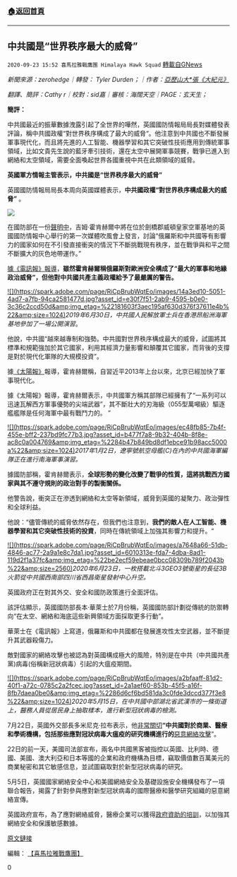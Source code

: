 ###  [:house:返回首頁](https://github.com/ourhimalayas/txt)
---

## 中共國是“世界秩序最大的威脅”
`2020-09-23 15:52 喜馬拉雅戰鷹團 Himalaya Hawk Squad` [轉載自GNews](https://gnews.org/zh-hant/380562/)

*新聞來源：zerohedge｜轉發： Tyler Durden；｜作者：[亞歷山大\*張《大紀元》](https://www.theepochtimes.com/china-poses-the-greatest-threat-to-world-order-uk-military-intelligence-chief_3498059.html)*

*翻譯、簡評：Cathy r｜校對：sid嘉｜審核：海闊天空｜PAGE：玄天生；*

**簡評：**

中共國最近的振華數據洩露引起了全世界的嘩然，英國國防情報局局長對媒體發表評論，稱中共國政權“對世界秩序構成了最大的威脅“。他注意到中共國也不斷發展軍事現代化，而且將先進的人工智能、機器學習和其它突破性技術應用到傳統軍事領域，比如文貴先生說的藍牙牽引技術，還在太空中展開軍事競賽，戰爭已進入到網絡和太空領域，需要全面喚起世界各國重視中共在此類領域的威脅。

**英國軍方情報主管表示，中共國是“世界秩序最大的威脅”**

英國國防情報局局長本周向英國媒體表示，**中共國政權“對世界秩序構成最大的威脅”** 。

![](https://spark.adobe.com/page/RiCpBrubWqtEo/images/ac8c40e8-2337-477e-bac2-30ed03eff1bb.jpg?asset_id=2763a5ec-ad26-4815-b59a-6851fc764a43&amp;img_etag=%22199f08d5a6c0e2e38d460737ada36f8b%22&amp;size=1024)

在國防部在一份[聲明中](https://www.gov.uk/government/news/chief-of-defence-intelligence-comments-on-threats-the-uk-will-face-in-coming-decades)，吉姆·霍肯赫爾中將在位於劍橋郡威頓皇家空軍基地的英國國防情報中心舉行的第一次媒體吹風會上發言，討論“俄羅斯和中共國等有影響力的國家如何在不引發直接衝突的情況下不斷挑戰現有秩序，並在戰爭與和平之間不斷擴大的灰色地帶運作。”

[據《電訊報》報導](https://www.telegraph.co.uk/news/2020/09/13/russia-has-nuclear-powered-cruise-missile-could-circle-globe/)，**雖然霍肯赫爾稱俄羅斯對歐洲安全構成了“最大的軍事和地緣政治威脅”，但他對中共國共產主義政權給予了最嚴厲的警告。**

[!\[\](https://spark.adobe.com/page/RiCpBrubWqtEo/images/14a3ed10-5051-4ad7-a7fb-94ca2581477d.jpg?asset_id=e30f7f51-2ab9-4595-b0e0-3c36c2ccd50d&amp;img_etag=%22181603f3aec195af630d376f37611e4b%22&amp;size=1024)](https://spark.adobe.com/page/RiCpBrubWqtEo/images/14a3ed10-5051-4ad7-a7fb-94ca2581477d.jpg?asset_id=e30f7f51-2ab9-4595-b0e0-3c36c2ccd50d&amp;img_etag=%22181603f3aec195af630d376f37611e4b%22&amp;size=1024)*2019年6月30日，中共國人民解放軍士兵在香港昂船洲海軍基地參加了一場公開演習*。

他說，中共國“越來越專制和強勢。中共國對世界秩序構成最大的威脅，試圖將其標準和規範強加於其它國家，利用其經濟力量影響和顛覆其它國家，而背後的支撐是對於現代化軍隊的大規模投資”。

據[《太陽報》](https://www.thesun.co.uk/news/12653434/china-poses-the-greatest-threat-to-world-order/)報導，霍肯赫爾稱，自習近平2013年上台以來，北京已經加快了軍事現代化。

據《太陽報》報導，霍肯赫爾表示，中共國軍方稱其部隊已經擁有了“一系列可以迅速瓦解西方軍事優勢的尖端武器”，其不斷壯大的刃海級（055型萬噸級）驅逐艦艦隊是任何海軍中最有戰鬥力的。 ”

[!\[\](https://spark.adobe.com/page/RiCpBrubWqtEo/images/ec48fb85-7b4f-455e-bff2-237bd9fc77b3.jpg?asset_id=b477f7a8-9b32-404b-8f8e-ac8c0a004769&amp;img_etag=%2284b47b849bd8df1ebce91b98acc5000a%22&amp;size=1024)](https://spark.adobe.com/page/RiCpBrubWqtEo/images/ec48fb85-7b4f-455e-bff2-237bd9fc77b3.jpg?asset_id=b477f7a8-9b32-404b-8f8e-ac8c0a004769&amp;img_etag=%2284b47b849bd8df1ebce91b98acc5000a%22&amp;size=1024)*2017年1月2日，遼寧號航空母艦(C)在內的中共國海軍編隊正在進行南海軍事演習。*

據國防部稱，霍肯赫爾表示，**全球形勢的變化改變了戰爭的性質，這將挑戰西方國家與其不遵守規則的政治對手的製衡關係。**

他警告說，衝突正在滲透到網絡和太空等新領域，威脅到英國的凝聚力、政治彈性和全球利益。

他說：“儘管傳統的威脅依然存在，但我們也注意到，**我們的敵人在人工智能、機器學習和其它突破性技術的投資**，同時在傳統領域上加強其影響力和提升。“

[!\[\](https://spark.adobe.com/page/RiCpBrubWqtEo/images/a7648a66-51db-4846-ac77-2a9a1e8c7da1.jpg?asset_id=6010313e-fda7-4dba-8ad1-119d2f1a37fc&amp;img_etag=%22be2ecf59ebeae0bcc08309b789f2043b%22&amp;size=2560)](https://spark.adobe.com/page/RiCpBrubWqtEo/images/a7648a66-51db-4846-ac77-2a9a1e8c7da1.jpg?asset_id=6010313e-fda7-4dba-8ad1-119d2f1a37fc&amp;img_etag=%22be2ecf59ebeae0bcc08309b789f2043b%22&amp;size=1024)*2020年6月23日，一枚搭載北斗3GEO3號衛星的長征3B火箭從中共國西南部四川省西昌衛星發射中心升空。*

英國政府正在對其外交、安全和國防政策進行全面評估。

該評估顯示，英國國防部長本·華萊士於7月份稱，英國國防部計劃從傳統的防禦轉向“在太空、網絡和海底這些新興領域方面採取更多行動”。

華萊士在《電訊報》上寫道，俄羅斯和中共國都在發展進攻性太空武器，並不斷提升其武器殺傷力。

敵對國家的網絡攻擊也被認為對英國構成極大的風險，特別是在中共（中共國共產黨)病毒(俗稱新冠狀病毒）引起的大瘟疫期間。

[!\[\](https://spark.adobe.com/page/RiCpBrubWqtEo/images/a2bfaaff-81d2-40f1-a72c-0785c2a2fcec.jpg?asset_id=2a1aef60-853b-45f5-a16f-8fb7daea0be0&amp;img_etag=%2286d6cf6bd581da3c0fde3dccd377f3e8%22&amp;size=1024)](https://spark.adobe.com/page/RiCpBrubWqtEo/images/a2bfaaff-81d2-40f1-a72c-0785c2a2fcec.jpg?asset_id=2a1aef60-853b-45f5-a16f-8fb7daea0be0&amp;img_etag=%2286d6cf6bd581da3c0fde3dccd377f3e8%22&amp;size=1024)*2020年5月15日，在中共國中部湖北省武漢市的一條街道上，醫務人員從居民身上抽取樣本，進行新型冠狀病毒的檢測。*

7月22日，英國外交部長多米尼克·拉布表示，他[非常關切](https://www.theepochtimes.com/uk-deeply-concerned-by-evidence-of-chinese-hacking-foreign-secretary_3434337.html)**“中共國對於商業、醫療和學術機構，包括那些應對冠狀病毒大瘟疫的研究機構進行的**[惡意網絡攻擊](https://www.theepochtimes.com/t-cyber-attacks)”。

22日的前一天，美國司法部宣布，兩名中共國黑客被指控以英國、比利時、德國、美國、澳大利亞和日本等國的企業和政府機構為目標，竊取價值數百萬美元的商業秘密和其它敏感信息，並試圖竊取對於新型冠狀病毒的研究。

5月5日，英國國家網絡安全中心和美國網絡安全及基礎設施安全機構發布了一項聯合報告，揭露了針對參與應對新型冠狀病毒的國際醫療和醫學研究組織的惡意網絡宣傳。

英國政府宣布，為了應對網絡威脅，醫療企業可以獲得[政府資助的培訓](https://www.theepochtimes.com/uk-to-provide-cyber-security-training-for-health-care-businesses-amid-increased-threat_3494751.html)，以加強其網絡安全和保護敏感數據。

[原文鏈接](https://www.zerohedge.com/geopolitical/china-poses-greatest-threat-world-order-uk-military-intel-chief)

編輯： [【喜馬拉雅戰鷹團】](https://spark.adobe.com/page/RiCpBrubWqtEo/)

0
